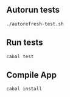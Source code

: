 ## Autorun tests
```
./autorefresh-test.sh
```


## Run tests
```
cabal test
```


## Compile App
```
cabal install
```
